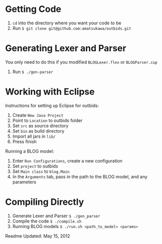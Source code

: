 Getting Code
=====================

1. `cd` into the directory where you want your code to be
2. Run `$ git clone git@github.com:amatsukawa/outbids.git`

Generating Lexer and Parser
====================

You only need to do this if you modified `BLOGLexer.flex` or `BLOGParser.cup`

1. Run `$ ./gen-parser`

Working with Eclipse
=====================

Instructions for setting up Eclipse for outbids:

1. Create `New Java Project` 
2. Point to `Location` to outbids folder
3. Set `src` as source directory
4. Set `bin` as build directory
5. Import all jars in `lib/`
6. Press finish

Running a BLOG model:

1. Enter `Run Configurations`, create a new configuration
2. Set `project` to outbids
3. Set `Main class` to `blog.Main`
4. In the `Arguments` tab, pass in the path to the BLOG model, and any parameters

Compiling Directly
===================

1. Generate Lexer and Parser `$ ./gen_parser`
2. Compile the code `$ ./compile.sh`
3. Running BLOG models `$ ./run.sh <path_to_model> <params>`



Readme Updated: May 15, 2012
